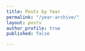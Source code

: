 ```yaml
---
title: Posts by Year
permalink: "/year-archive/"
layout: posts
author_profile: true
published: false

---
```

